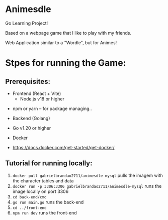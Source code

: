 # Animesdle
Go Learning Project!

Based on a webpage game that I like to play with my friends.

Web Application similar to a "Wordle", but for Animes!

# Stpes for running the Game:

## Prerequisites:
* Frontend (React + Vite)
  - Node.js v18 or higher
- npm or yarn – for package managing..

* Backend (Golang)
- Go v1.20 or higher

* Docker
- https://docs.docker.com/get-started/get-docker/

## Tutorial for running locally:
1. `docker pull gabrielbrandao2711/animesdle-mysql` pulls the imagem with the character tables and data
2. `docker run -p 3306:3306 gabrielbrandao2711/animesdle-mysql` runs the image locally on port 3306
3. `cd back-end/cmd`
4. `go run main.go` runs the back-end
5. `cd ../front-end`
6. `npm run dev` runs the front-end
